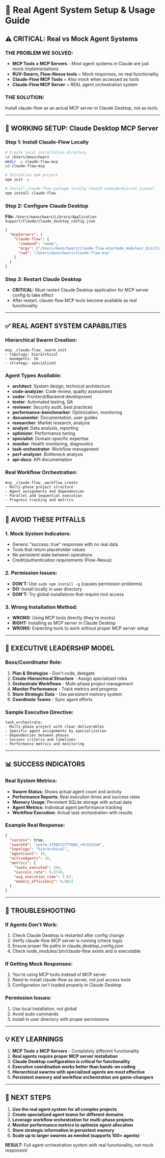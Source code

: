 # 🚀 Real Agent System Setup & Usage Guide

## ⚠️ CRITICAL: Real vs Mock Agent Systems

### **THE PROBLEM WE SOLVED:**
- **MCP Tools ≠ MCP Servers** - Most agent systems in Claude are just mock implementations
- **RUV-Swarm, Flow-Nexus tools** = Mock responses, no real functionality
- **Claude-Flow MCP Tools** = Also mock when accessed as tools
- **Claude-Flow MCP Server** = REAL agent orchestration system

### **THE SOLUTION:**
Install claude-flow as an actual MCP server in Claude Desktop, not as tools.

---

## 🎯 WORKING SETUP: Claude Desktop MCP Server

### **Step 1: Install Claude-Flow Locally**
```bash
# Create local installation directory
cd /Users/maxschwarz
mkdir -p claude-flow-mcp
cd claude-flow-mcp

# Initialize npm project
npm init -y

# Install claude-flow package locally (avoid sudo/permission issues)
npm install claude-flow
```

### **Step 2: Configure Claude Desktop**
**File:** `/Users/maxschwarz/Library/Application Support/Claude/claude_desktop_config.json`

```json
{
  "mcpServers": {
    "claude-flow": {
      "command": "node",
      "args": ["/Users/maxschwarz/claude-flow-mcp/node_modules/.bin/claude-flow", "mcp", "start"],
      "cwd": "/Users/maxschwarz/claude-flow-mcp"
    }
  }
}
```

### **Step 3: Restart Claude Desktop**
- **CRITICAL:** Must restart Claude Desktop application for MCP server config to take effect
- After restart, claude-flow MCP tools become available as real functionality

---

## ✅ REAL AGENT SYSTEM CAPABILITIES

### **Hierarchical Swarm Creation:**
```
mcp__claude-flow__swarm_init
- topology: hierarchical
- maxAgents: 16
- strategy: specialized
```

### **Agent Types Available:**
- **architect**: System design, technical architecture
- **code-analyzer**: Code review, quality assessment
- **coder**: Frontend/Backend development
- **tester**: Automated testing, QA
- **reviewer**: Security audit, best practices
- **performance-benchmarker**: Optimization, monitoring
- **documenter**: Documentation, user guides
- **researcher**: Market research, analysis
- **analyst**: Data analysis, reporting
- **optimizer**: Performance tuning
- **specialist**: Domain-specific expertise
- **monitor**: Health monitoring, diagnostics
- **task-orchestrator**: Workflow management
- **perf-analyzer**: Bottleneck analysis
- **api-docs**: API documentation

### **Real Workflow Orchestration:**
```
mcp__claude-flow__workflow_create
- Multi-phase project structure
- Agent assignments and dependencies
- Parallel and sequential execution
- Progress tracking and metrics
```

---

## 🚫 AVOID THESE PITFALLS

### **1. Mock System Indicators:**
- Generic "success: true" responses with no real data
- Tools that return placeholder values
- No persistent state between operations
- Credit/authentication requirements (Flow-Nexus)

### **2. Permission Issues:**
- **DON'T:** Use `sudo npm install -g` (causes permission problems)
- **DO:** Install locally in user directory
- **DON'T:** Try global installations that require root access

### **3. Wrong Installation Method:**
- **WRONG:** Using MCP tools directly (they're mocks)
- **RIGHT:** Installing as MCP server in Claude Desktop
- **WRONG:** Expecting tools to work without proper MCP server setup

---

## 🎯 EXECUTIVE LEADERSHIP MODEL

### **Boss/Coordinator Role:**
1. **Plan & Strategize** - Don't code, delegate
2. **Create Hierarchical Structure** - Assign specialized roles
3. **Orchestrate Workflows** - Multi-phase project management
4. **Monitor Performance** - Track metrics and progress
5. **Store Strategic Data** - Use persistent memory system
6. **Coordinate Teams** - Sync agent efforts

### **Sample Executive Directive:**
```
task_orchestrate:
- Multi-phase project with clear deliverables
- Specific agent assignments by specialization
- Dependencies between phases
- Success criteria and timelines
- Performance metrics and monitoring
```

---

## 📊 SUCCESS INDICATORS

### **Real System Metrics:**
- **Swarm Status:** Shows actual agent count and activity
- **Performance Reports:** Real execution times and success rates
- **Memory Usage:** Persistent SQLite storage with actual data
- **Agent Metrics:** Individual agent performance tracking
- **Workflow Execution:** Actual task orchestration with results

### **Example Real Response:**
```json
{
  "success": true,
  "swarmId": "swarm_1758533777602_r4t3ih2o8",
  "topology": "hierarchical",
  "agentCount": 16,
  "activeAgents": 16,
  "metrics": {
    "tasks_executed": 204,
    "success_rate": 0.8726,
    "avg_execution_time": 5.67,
    "memory_efficiency": 0.9821
  }
}
```

---

## 🔧 TROUBLESHOOTING

### **If Agents Don't Work:**
1. Check Claude Desktop is restarted after config change
2. Verify claude-flow MCP server is running (check logs)
3. Ensure proper file paths in claude_desktop_config.json
4. Check node_modules/.bin/claude-flow exists and is executable

### **If Getting Mock Responses:**
1. You're using MCP tools instead of MCP server
2. Need to install claude-flow as server, not just access tools
3. Configuration isn't loaded properly in Claude Desktop

### **Permission Issues:**
1. Use local installation, not global
2. Avoid sudo commands
3. Install in user directory with proper permissions

---

## 💡 KEY LEARNINGS

1. **MCP Tools ≠ MCP Servers** - Completely different functionality
2. **Real agents require proper MCP server installation**
3. **Claude Desktop configuration is critical for functionality**
4. **Executive coordination works better than hands-on coding**
5. **Hierarchical swarms with specialized agents are most effective**
6. **Persistent memory and workflow orchestration are game-changers**

---

## 🚀 NEXT STEPS

1. **Use the real agent system for all complex projects**
2. **Create specialized agent teams for different domains**
3. **Leverage workflow orchestration for multi-phase projects**
4. **Monitor performance metrics to optimize agent allocation**
5. **Store strategic information in persistent memory**
6. **Scale up to larger swarms as needed (supports 100+ agents)**

**RESULT:** Full agent orchestration system with real functionality, not mock responses!
